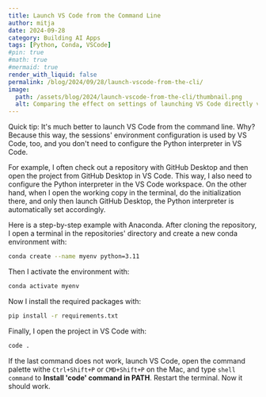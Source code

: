 ```yaml
---
title: Launch VS Code from the Command Line
author: mitja
date: 2024-09-28
category: Building AI Apps
tags: [Python, Conda, VSCode]
#pin: true
#math: true
#mermaid: true
render_with_liquid: false
permalink: /blog/2024/09/28/launch-vscode-from-the-cli/
image:
  path: /assets/blog/2024/launch-vscode-from-the-cli/thumbnail.png
  alt: Comparing the effect on settings of launching VS Code directly vs from the command line
---
```


Quick tip: It's much better to launch VS Code from the command line. Why? Because this way, the sessions' environment configuration is used by VS Code, too, and you don't need to configure the Python interpreter in VS Code. 

For example, I often check out a repository with GitHub Desktop and then open the project from GitHub Desktop in VS Code. This way, I also need to configure the Python interpreter in the VS Code workspace. On the other hand, when I open the working copy in the terminal, do the initialization there, and only then launch GitHub Desktop, the Python interpreter is automatically set accordingly.

Here is a step-by-step example with Anaconda. After cloning the repository, I open a terminal in the repositories' directory and create a new conda environment with:

```bash
conda create --name myenv python=3.11
```

Then I activate the environment with:

```bash
conda activate myenv
```

Now I install the required packages with:

```bash
pip install -r requirements.txt
```

Finally, I open the project in VS Code with:

```bash
code .
```

If the last command does not work, launch VS Code, open the command palette withe `Ctrl+Shift+P` or `CMD+Shift+P` on the Mac, and type `shell command` to **Install 'code' command in PATH**. Restart the terminal. Now it should work.